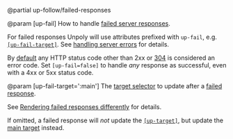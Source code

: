 @partial up-follow/failed-responses

@param [up-fail]
  How to handle [failed server responses](/failed-responses).

  For failed responses Unpoly will use attributes prefixed with `up-fail`, e.g. [`[up-fail-target]`](#up-fail-target).
  See [handling server errors](/failed-responses) for details.

  By [default](/up.network.config#config.fail) any HTTP status code other than 2xx or [304](/skipping-rendering#rendering-nothing) is considered an error code.
  Set `[up-fail=false]` to handle *any* response as successful, even with a 4xx or 5xx status code.

@param [up-fail-target=':main']
  The [target selector](/targeting-fragments) to update after a [failed response](/failed-responses).

  See [Rendering failed responses differently](/failed-responses#fail-options) for details.

  If omitted, a failed response will *not* update the [`[up-target]`](#up-target),
  but update the [main target](/up-main) instead.

